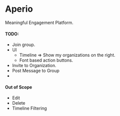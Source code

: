 # Aperio

Meaningful Engagement Platform.

#### TODO:

* Join group.
* UI
  * Timeline => Show my organizations on the right.
  * Font based action buttons.
* Invite to Organization.
* Post Message to Group
*

#### Out of Scope

* Edit
* Delete
* Timeline Filtering
